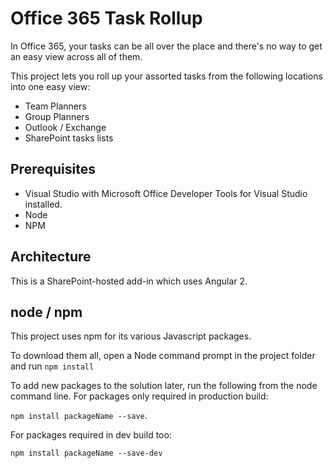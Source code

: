 # Office 365 Task Rollup
In Office 365, your tasks can be all over the place and there's no way to get an easy view across all of them. 

This project lets you roll up your assorted tasks from the following locations into one easy view:
* Team Planners
* Group Planners
* Outlook / Exchange
* SharePoint tasks lists
## Prerequisites
* Visual Studio with Microsoft Office Developer Tools for Visual Studio installed.
* Node
* NPM

## Architecture
This is a SharePoint-hosted add-in which uses Angular 2.

## node / npm
This project uses npm for its various Javascript packages. 

To download them all, open a Node command prompt in the project folder and run `npm install`

To add new packages to the solution later, run the following from the node command line. For packages only required in production build:

`npm install packageName --save`.

For packages required in dev build too:

`npm install packageName --save-dev`


